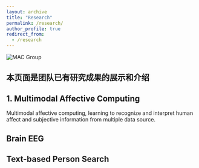 ```yaml
---
layout: archive
title: "Research"
permalink: /research/
author_profile: true
redirect_from:
  - /research
---
```


![MAC Group](https://itachjw.github.io/images/overview.png "Mutimodal Affective Computing")
## 本页面是团队已有研究成果的展示和介绍

## 1. Multimodal Affective Computing

Multimodal affective computing, learning to recognize and interpret human affect and subjective information from multiple data source.



## Brain EEG


## Text-based Person Search
